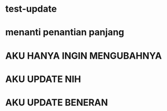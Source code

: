 # test-update
# menanti penantian panjang

# AKU HANYA INGIN MENGUBAHNYA

# AKU UPDATE NIH 
# AKU UPDATE BENERAN
